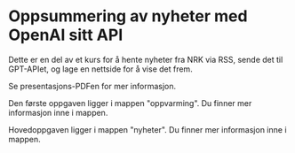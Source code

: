 # Oppsummering av nyheter med OpenAI sitt API

Dette er en del av et kurs for å hente nyheter fra NRK via RSS, sende det til GPT-APIet, og lage en nettside for å vise det frem.

Se presentasjons-PDFen for mer informasjon.

Den første oppgaven ligger i mappen "oppvarming". Du finner mer informasjon inne i mappen.

Hovedoppgaven ligger i mappen "nyheter". Du finner mer informasjon inne i mappen.